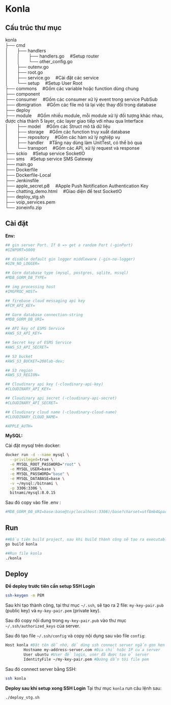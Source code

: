 # Konla

## Cấu trúc thư mục
konla\
├── cmd\
│&emsp;&emsp;├── handlers\
│&emsp;&emsp;│&emsp;&emsp;├── handlers.go &emsp;#Setup router\
│&emsp;&emsp;│&emsp;&emsp;└── other_config.go\
│&emsp;&emsp;├── outenv.go\
│&emsp;&emsp;├── root.go\
│&emsp;&emsp;├── service.go &emsp;#Cài đặt các service\
│&emsp;&emsp;└── setup &emsp;#Setup User Root\
├── commons &emsp;#Gồm các variable hoặc function dùng chung\
├── component\
├── consumer &emsp;#Gồm các consumer xử lý event trong service PubSub\
├── dbmigration &emsp;#Gồm các file mô tả lại việc thay đổi trong database\
├── deploy\
├── module &emsp;#Gồm nhiều module, mỗi module xử lý đối tượng khác nhau, được chia thành 5 layer, 
 các layer giao tiếp với nhau qua Interface\
│&emsp;&emsp;├── model &emsp;#Gồm các Struct mô tả dữ liệu\
│&emsp;&emsp;├── storage &emsp;#Gồm các function truy xuất database\
│&emsp;&emsp;├── repository &emsp;#Gồm các hàm xử lý nghiệp vụ\
│&emsp;&emsp;├── handler &emsp;#Tầng nay dùng làm UnitTest, có thể bỏ qua\
│&emsp;&emsp;└── transport &emsp;#Gồm các API, xử lý request và response\
├── sckio &emsp;#Setup service SocketIO\
├── sms &emsp;#Setup service SMS Gateway\
├── main.go\
├── Dockerfile\
├── Dockerfile-Local\
├── Jenkinsfile\
├── apple_secret.p8 &emsp;#Apple Push Notification Authentication Key\
├── chatting_demo.html &emsp;#Giao diện để test SocketIO\
├── deploy_stg.sh\
├── voip_services.pem\
└── zoneinfo.zip

## Cài đặt

**Env:**

```sh
## gin server Port. If 0 => get a random Port (-ginPort)
#GINPORT=5000

## disable default gin logger middleware (-gin-no-logger)
#GIN_NO_LOGGER=

## Gorm database type (mysql, postgres, sqlite, mssql)
#MDB_GORM_DB_TYPE=

## img processing host
#IMGPROC_HOST=

## firebase cloud messaging api key
#FCM_API_KEY=

## Gorm database connection-string
#MDB_GORM_DB_URI=

## API key of ESMS Service
#AWS_S3_API_KEY=

## Secret key of ESMS Service
#AWS_S3_API_SECRET=

## S3 bucket
#AWS_S3_BUCKET=200lab-dev;

## S3 region
#AWS_S3_REGION=

## Cloudinary api key (-cloudinary-api-key)
#CLOUDINARY_API_KEY=

## Cloudinary api secret (-cloudinary-api-secret)
#CLOUDINARY_API_SECRET=

## Cloudinary cloud name (-cloudinary-cloud-name)
#CLOUDINARY_CLOUD_NAME=

#APPLE_AUTH=
```

**MySQL:**

Cài đặt mysql trên docker:

```sh
docker run -d --name mysql \
  --privileged=true \
  -e MYSQL_ROOT_PASSWORD="root" \
  -e MYSQL_USER=base \
  -e MYSQL_PASSWORD="base" \
  -e MYSQL_DATABASE=base \
  -v ~/mysql:/bitnami \
  -p 3306:3306 \
  bitnami/mysql:8.0.15
```

Sau đó copy vào file .env :

```sh
#MDB_GORM_DB_URI=base:base@tcp(localhost:3306)/base?charset=utf8mb4&parseTime=true
```

## Run

```sh
##Đầu tiên build project, sau khi build thành công sẽ tạo ra executable file với tên konla
go build konla

##Run file konla
./konla
```

## Deploy
**Để deploy trước tiên cần setup SSH Login**
```sh
ssh-keygen -m PEM
```
Sau khi tạo thành công, tại thư mục `~/.ssh`, sẽ tạo ra 2 file: `my-key-pair.pub` (public key) và `my-key-pair.pem` (private key).

Sau đó copy nội dung trong `my-key-pair.pub`  vào thư mục `~/.ssh/authorized_keys` của server.

Sau đó tạo file `~/.ssh/config` và copy nội dụng sau vào file `config`:
```sh
Host konla #Đặt tên dễ nhớ, để dùng ssh connect server ngắn gọn hơn
        Hostname my-address-server.com #Địa chỉ hoặc IP của server 
        User ubuntu #User để login, user đã được tạo ở server
        IdentityFile ~/my-key-pair.pem #Đường dẫn tới file pem
```

Sau đó connect server bằng SSH:
```sh
ssh konla
```

**Deploy sau khi setup xong SSH Login**
Tại thư mục `konla` run câu lệnh sau:
```sh
./deploy_stg.sh
```


